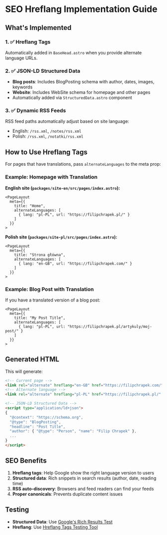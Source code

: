 # SEO Hreflang Implementation Guide

## What's Implemented

### 1. ✅ Hreflang Tags
Automatically added in `BaseHead.astro` when you provide alternate language URLs.

### 2. ✅ JSON-LD Structured Data
- **Blog posts**: Includes BlogPosting schema with author, dates, images, keywords
- **Website**: Includes WebSite schema for homepage and other pages
- Automatically added via `StructuredData.astro` component

### 3. ✅ Dynamic RSS Feeds
RSS feed paths automatically adjust based on site language:
- English: `/rss.xml`, `/notes/rss.xml`
- Polish: `/rss.xml`, `/notatki/rss.xml`

## How to Use Hreflang Tags

For pages that have translations, pass `alternateLanguages` to the meta prop:

### Example: Homepage with Translation

**English site (`packages/site-en/src/pages/index.astro`):**
```astro
<PageLayout 
  meta={{ 
    title: "Home",
    alternateLanguages: [
      { lang: "pl-PL", url: "https://filipchrapek.pl/" }
    ]
  }}
>
```

**Polish site (`packages/site-pl/src/pages/index.astro`):**
```astro
<PageLayout 
  meta={{ 
    title: "Strona główna",
    alternateLanguages: [
      { lang: "en-GB", url: "https://filipchrapek.com/" }
    ]
  }}
>
```

### Example: Blog Post with Translation

If you have a translated version of a blog post:

```astro
<PageLayout 
  meta={{ 
    title: "My Post Title",
    alternateLanguages: [
      { lang: "pl-PL", url: "https://filipchrapek.pl/artykuly/moj-post/" }
    ]
  }}
>
```

## Generated HTML

This will generate:
```html
<!-- Current page -->
<link rel="alternate" hreflang="en-GB" href="https://filipchrapek.com/" />
<!-- Alternate language -->
<link rel="alternate" hreflang="pl-PL" href="https://filipchrapek.pl/" />

<!-- JSON-LD Structured Data -->
<script type="application/ld+json">
{
  "@context": "https://schema.org",
  "@type": "BlogPosting",
  "headline": "Post Title",
  "author": { "@type": "Person", "name": "Filip Chrapek" },
  ...
}
</script>
```

## SEO Benefits

1. **Hreflang tags**: Help Google show the right language version to users
2. **Structured data**: Rich snippets in search results (author, date, reading time)
3. **RSS auto-discovery**: Browsers and feed readers can find your feeds
4. **Proper canonicals**: Prevents duplicate content issues

## Testing

- **Structured Data**: Use [Google's Rich Results Test](https://search.google.com/test/rich-results)
- **Hreflang**: Use [Hreflang Tags Testing Tool](https://www.aleydasolis.com/english/international-seo-tools/hreflang-tags-generator/)
